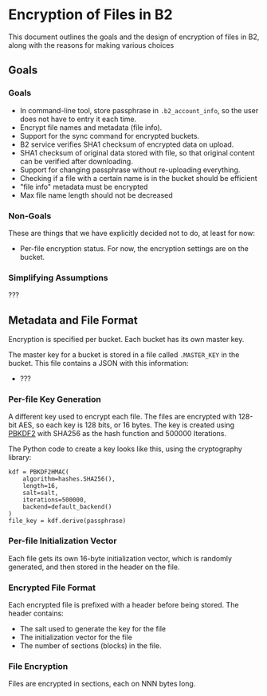 # Encryption of Files in B2

This document outlines the goals and the design of encryption of files
in B2, along with the reasons for making various choices

## Goals

### Goals

- In command-line tool, store passphrase in `.b2_account_info`, so the user does not have to entry it each time.
- Encrypt file names and metadata (file info).
- Support for the sync command for encrypted buckets.
- B2 service verifies SHA1 checksum of encrypted data on upload.
- SHA1 checksum of original data stored with file, so that original content can be verified after downloading.
- Support for changing passphrase without re-uploading everything.
- Checking if a file with a certain name is in the bucket should be efficient
- "file info" metadata must be encrypted
- Max file name length should not be decreased

### Non-Goals

These are things that we have explicitly decided not to do, at least
for now:

- Per-file encryption status.  For now, the encryption settings are on the bucket.

### Simplifying Assumptions

???

## Metadata and File Format

Encryption is specified per bucket.  Each bucket has its own master key.

The master key for a bucket is stored in a file called `.MASTER_KEY` in the bucket.  This file contains a JSON with this information:

- ???

### Per-file Key Generation

A different key used to encrypt each file.  The files are encrypted
with 128-bit AES, so each key is 128 bits, or 16 bytes. The key is
created using [PBKDF2](https://en.wikipedia.org/wiki/PBKDF2) with
SHA256 as the hash function and 500000 Iterations.

The Python code to create a key looks like this, using the
cryptography library:

    kdf = PBKDF2HMAC(
        algorithm=hashes.SHA256(),
        length=16,
        salt=salt,
        iterations=500000,
        backend=default_backend()
    )
    file_key = kdf.derive(passphrase)

### Per-file Initialization Vector

Each file gets its own 16-byte initialization vector, which is
randomly generated, and then stored in the header on the file.

### Encrypted File Format

Each encrypted file is prefixed with a header before being stored.
The header contains:

- The salt used to generate the key for the file
- The initialization vector for the file
- The number of sections (blocks) in the file.

### File Encryption

Files are encrypted in sections, each on NNN bytes long.
